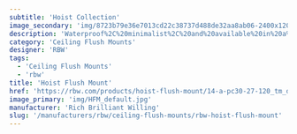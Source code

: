 ```yaml
---
subtitle: 'Hoist Collection'
image_secondary: 'img/8723b79e36e7013cd22c38737d488de32aa8ab06-2400x1200.png'
description: 'Waterproof%2C%20minimalist%2C%20and%20available%20in%20a%20colorful%20variety%20of%20finishes%2C%20Hoist%20goes%20just%20about%20anywhere%3A%20indoors%20or%20outdoors%2C%20as%20a%20wall-mount%20or%20a%20pendant.%20With%20a%20range%20of%20sizes%20for%20its%20circular%20shade%2C%20make%20a%20statement%20large%20or%20small.'
category: 'Ceiling Flush Mounts'
designer: 'RBW'
tags:
  - 'Ceiling Flush Mounts'
  - 'rbw'
title: 'Hoist Flush Mount'
href: 'https://rbw.com/products/hoist-flush-mount/14-a-pc30-27-120_tm_dex-ip65'
image_primary: 'img/HFM_default.jpg'
manufacturer: 'Rich Brilliant Willing'
slug: '/manufacturers/rbw/ceiling-flush-mounts/rbw-hoist-flush-mount'
---
```


